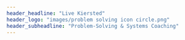 ```yaml
---
header_headline: "Live Kiersted"
header_logo: "images/problem solving icon circle.png"
header_subheadline: "Problem-Solving & Systems Coaching"
---
```

